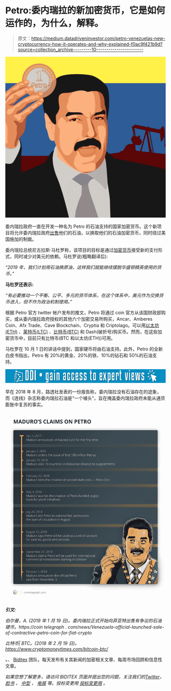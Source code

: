 # Petro:委内瑞拉的新加密货币，它是如何运作的，为什么，解释。

> 原文：<https://medium.datadriveninvestor.com/petro-venezuelas-new-cryptocurrency-how-it-operates-and-why-explained-f0ac9f421b9d?source=collection_archive---------10----------------------->

![](img/4ca04e89424e4bc390acb1f855216221.png)

委内瑞拉政府一直在开发一种名为 Petro 的石油支持的国家加密货币。这个新项目将允许委内瑞拉政府[出售](https://biditex.com/trade)他们的石油，以换取他们的石油加密货币，同时绕过美国施加的制裁。

委内瑞拉总统尼古拉斯·马杜罗称，该项目的目标是通过[加密货币](https://biditex.com/)接受新的支付形式，同时减少对美元的依赖。马杜罗说(粗略翻译后):

*“2019 年，我们计划用石油换原油，这样我们就能继续摆脱华盛顿精英使用的货币。”*

**马杜罗还表示:**

*“有必要推动一个平衡、公平、多元的货币体系，在这个体系中，美元作为交换货币进入，但不作为政治机制使用。”*

根据 Petro 官方 twitter 帐户发布的推文，Petro 将通过 coin 官方从该国财政部购买，或从委内瑞拉政府授权的其他六个加密交易所购买，Ancar、Amberes Coin、Afx Trade、Cave Blockchain、Cryptia 和 Criptolago。可以用[以太坊(ETH)](https://medium.com/@biditex/5-ethereum-based-products-market-cap-coins-smart-contract-3b69e0c2d592) 、[莱特币(LTC)](https://medium.com/datadriveninvestor/litecoin-oversimplified-a-beginners-guide-to-the-silver-coin-afdeca289e0c) 、[比特币(BTC)](https://medium.com/swlh/bitcoin-cash-oversimplified-beginners-guide-to-bitcoin-cash-52408d121c55) 和 Dash(破折号)购买币。然而，在这些加密货币中，目前只有比特币(BTC 和以太坊(ETH))可用。

马杜罗在 10 月 1 日的讲话中提到，国家硬币将由石油支持。此外，Petro 的全新白皮书指出，Petro 有 20%的黄金、20%的铁、10%的钻石和 50%的石油支持。

[![](img/26f4cbdd7af11bf2fd8afa11d1c8eace.png)](http://www.track.datadriveninvestor.com/1B9E)

早在 2018 年 8 月，路透社发表的一份报告称，委内瑞拉没有石油存在的迹象，而《连线》杂志称委内瑞拉石油是“一个噱头”，旨在掩盖委内瑞拉政府未能从通货膨胀中复苏的事实。

![](img/7cbd2dafbd50e0d0ad304841d1f0cd99.png)

***引文:***

*伯尔曼，A. (2019 年 1 月 19 日)。委内瑞拉正式开始向菲亚特出售有争议的石油硬币。https://coin telegraph . com/news/Venezuela-official-launched-sale-of-contractive-petro-coin-for-fiat-crypto*

*比特币| BTC。(2018 年 2 月 19 日)。https://www.cryptomoneytimes.com/bitcoin-btc/*

**、**、 [Biditex](https://medium.com/@biditex) 团队，每天发布有关其新闻的加密相关文章、每周市场回顾和信息性文章。

*如果您想了解更多，请访问 BIDITEX 页面并提出您的问题，关注我们的*[*Twitter*](https://twitter.com/biditex_com)*，* [*脸书*](https://www.facebook.com/biditex/) *，* [*中型*](https://medium.com/@biditex) *，* [*电报*](https://t.me/biditex%20%28edited%29) *等。投标变更用* [*投标变更用*](https://medium.com/@biditex/biditex.com) *。*